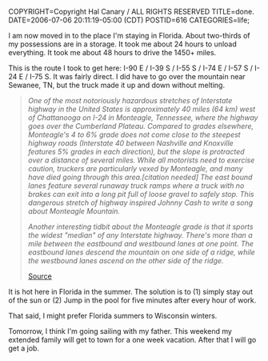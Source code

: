 COPYRIGHT=Copyright Hal Canary / ALL RIGHTS RESERVED
TITLE=done.
DATE=2006-07-06 20:11:19-05:00 (CDT)
POSTID=616
CATEGORIES=life;

I am now moved in to the place I'm staying in Florida. About two-thirds of my possessions are in a storage. It took me about 24 hours to unload everything. It took me about 48 hours to drive the 1450+ miles.

This is the route I took to get here: I-90 E / I-39 S / I-55 S / I-74 E / I-57 S / I-24 E / I-75 S. It was fairly direct. I did have to go over the mountain near Sewanee, TN, but the truck made it up and down without melting.

> _One of the most notoriously hazardous stretches of Interstate highway in the United States is approximately 40 miles (64 km) west of Chattanooga on I-24 in Monteagle, Tennessee, where the highway goes over the Cumberland Plateau. Compared to grades elsewhere, Monteagle's 4 to 6% grade does not come close to the steepest highway roads (Interstate 40 between Nashville and Knoxville features 5% grades in each direction), but the slope is protracted over a distance of several miles. While all motorists need to exercise caution, truckers are particularly vexed by Monteagle, and many have died going through this area.\[citation needed\] The east bound lanes feature several runaway truck ramps where a truck with no brakes can exit into a long pit full of loose gravel to safely stop. This dangerous stretch of highway inspired Johnny Cash to write a song about Monteagle Mountain._
> 
> _Another interesting tidbit about the Monteagle grade is that it sports the widest "median" of any Interstate highway. There's more than a mile between the eastbound and westbound lanes at one point. The eastbound lanes descend the mountain on one side of a ridge, while the westbound lanes ascend on the other side of the ridge._
> 
> [Source](http://en.wikipedia.org/wiki/Interstate_24)

It is hot here in Florida in the summer. The solution is to (1) simply stay out of the sun or (2) Jump in the pool for five minutes after every hour of work.

That said, I might prefer Florida summers to Wisconsin winters.

Tomorrow, I think I'm going sailing with my father. This weekend my extended family will get to town for a one week vacation. After that I will go get a job.

